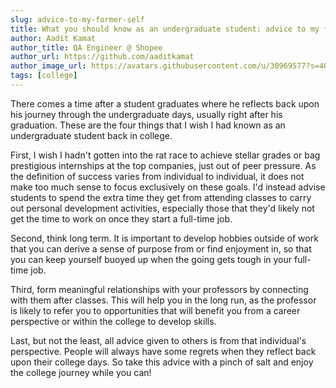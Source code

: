 ```yaml
---
slug: advice-to-my-former-self
title: What you should know as an undergraduate student: advice to my former self
author: Aadit Kamat
author_title: QA Engineer @ Shopee
author_url: https://github.com/aaditkamat
author_image_url: https://avatars.githubusercontent.com/u/30969577?s=400&u=9558fc3557d79c88a7080034fe8c22654aca2e4d&v=4
tags: [college]
---
```


There comes a time after a student graduates where he reflects back upon his journey through the undergraduate days, usually right after his graduation. These are the four things that I wish I had known as an undergraduate student back in college.


First, I wish I hadn't gotten into the rat race to achieve stellar grades or bag prestigious internships at the top companies, just out of peer pressure. As the definition of success varies from individual to individual, it does not make too much sense to focus exclusively on these goals. I'd instead advise students to spend the extra time they get from attending classes to carry out personal development activities, especially those that they'd likely not get the time to work on once they start a full-time job.


Second, think long term. It is important to develop hobbies outside of work that you can derive a sense of purpose from or find enjoyment in, so that you can keep yourself buoyed up when the going gets tough in your full-time job.


Third, form meaningful relationships with your professors by connecting with them after classes. This will help you in the long run, as the professor is likely to refer you to opportunities that will benefit you from a career perspective or within the college to develop skills.


Last, but not the least, all advice given to others is from that individual's perspective. People will always have some regrets when they reflect back upon their college days. So take this advice with a pinch of salt and enjoy the college journey while you can!
